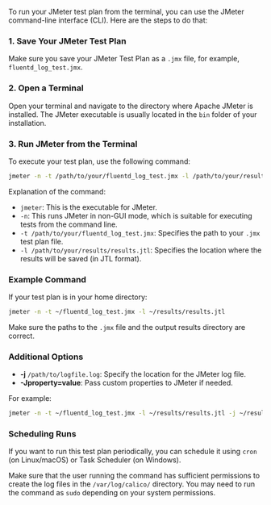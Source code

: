To run your JMeter test plan from the terminal, you can use the JMeter command-line interface (CLI). Here are the steps to do that:

### 1. Save Your JMeter Test Plan
Make sure you save your JMeter Test Plan as a `.jmx` file, for example, `fluentd_log_test.jmx`.

### 2. Open a Terminal
Open your terminal and navigate to the directory where Apache JMeter is installed. The JMeter executable is usually located in the `bin` folder of your installation.

### 3. Run JMeter from the Terminal
To execute your test plan, use the following command:

```bash
jmeter -n -t /path/to/your/fluentd_log_test.jmx -l /path/to/your/results/results.jtl
```

Explanation of the command:

- `jmeter`: This is the executable for JMeter.
- `-n`: This runs JMeter in non-GUI mode, which is suitable for executing tests from the command line.
- `-t /path/to/your/fluentd_log_test.jmx`: Specifies the path to your `.jmx` test plan file.
- `-l /path/to/your/results/results.jtl`: Specifies the location where the results will be saved (in JTL format).

### Example Command
If your test plan is in your home directory:

```bash
jmeter -n -t ~/fluentd_log_test.jmx -l ~/results/results.jtl
```

Make sure the paths to the `.jmx` file and the output results directory are correct.

### Additional Options
- **-j** `/path/to/logfile.log`: Specify the location for the JMeter log file.
- **-Jproperty=value**: Pass custom properties to JMeter if needed.

For example:

```bash
jmeter -n -t ~/fluentd_log_test.jmx -l ~/results/results.jtl -j ~/results/jmeter.log
```

### Scheduling Runs
If you want to run this test plan periodically, you can schedule it using `cron` (on Linux/macOS) or Task Scheduler (on Windows).

Make sure that the user running the command has sufficient permissions to create the log files in the `/var/log/calico/` directory. You may need to run the command as `sudo` depending on your system permissions.